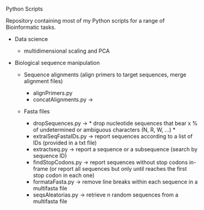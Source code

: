 Python Scripts

Repository containing most of my Python scripts for a range of Bioinformatic tasks.

  - Data science
      - multidimensional scaling and PCA
      
  - Biological sequence manipulation
  
      - Sequence alignments (align primers to target sequences, merge alignment files)
        * alignPrimers.py
        * concatAlignments.py -> 
        
      - Fasta files
        * dropSequences.py -> * drop nucleotide sequences that bear x % of undetermined or ambiguous characters (N, R, W, ...) *
        * extraiSeqFastaIDs.py -> report sequences according to a list of IDs (provided in a txt file)
        * extractseq.py -> report a sequence or a subsequence (search by sequence ID)
        * findStopCodons.py -> report sequences without stop codons in-frame (or report all sequences but only until reaches the first stop codon in each one)
        * formataFasta.py -> remove line breaks within each sequence in a multifasta file
        * seqsAleatorias.py -> retrieve n random sequences from a multifasta file
        
        
        
